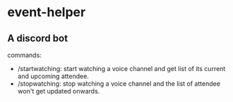 # event-helper
## A discord bot


commands:
- /startwatching: start watching a voice channel and get list of its current and upcoming attendee.
- /stopwatching: stop watching a voice channel and the list of attendee won't get updated onwards.
